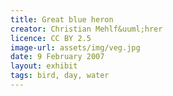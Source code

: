 ```yaml
---
title: Great blue heron
creator: Christian Mehlf&uuml;hrer
licence: CC BY 2.5
image-url: assets/img/veg.jpg
date: 9 February 2007
layout: exhibit
tags: bird, day, water
---
```


